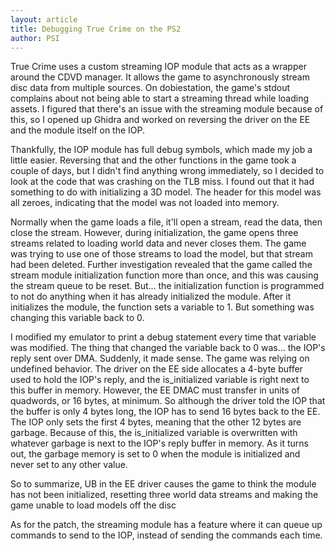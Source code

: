```yaml
---
layout: article
title: Debugging True Crime on the PS2
author: PSI
---
```


True Crime uses a custom streaming IOP module that acts as a wrapper around the CDVD manager. It allows the game to asynchronously stream disc data from multiple sources. On dobiestation, the game's stdout complains about not being able to start a streaming thread while loading assets. I figured that there's an issue with the streaming module because of this, so I opened up Ghidra and worked on reversing the driver on the EE and the module itself on the IOP.

Thankfully, the IOP module has full debug symbols, which made my job a little easier. Reversing that and the other functions in the game took a couple of days, but I didn't find anything wrong immediately, so I decided to look at the code that was crashing on the TLB miss. I found out that it had something to do with initializing a 3D model. The header for this model was all zeroes, indicating that the model was not loaded into memory.

Normally when the game loads a file, it'll open a stream, read the data, then close the stream. However, during initialization, the game opens three streams related to loading world data and never closes them. The game was trying to use one of those streams to load the model, but that stream had been deleted. Further investigation revealed that the game called the stream module initialization function more than once, and this was causing the stream queue to be reset. But... the initialization function is programmed to not do anything when it has already initialized the module. After it initializes the module, the function sets a variable to 1. But something was changing this variable back to 0.

I modified my emulator to print a debug statement every time that variable was modified. The thing that changed the variable back to 0 was... the IOP's reply sent over DMA. Suddenly, it made sense. The game was relying on undefined behavior. The driver on the EE side allocates a 4-byte buffer used to hold the IOP's reply, and the is\_initialized variable is right next to this buffer in memory. However, the EE DMAC must transfer in units of quadwords, or 16 bytes, at minimum. So although the driver told the IOP that the buffer is only 4 bytes long, the IOP has to send 16 bytes back to the EE. The IOP only sets the first 4 bytes, meaning that the other 12 bytes are garbage. Because of this, the is\_initialized variable is overwritten with whatever garbage is next to the IOP's reply buffer in memory. As it turns out, the garbage memory is set to 0 when the module is initialized and never set to any other value.

So to summarize, UB in the EE driver causes the game to think the module has not been initialized, resetting three world data streams and making the game unable to load models off the disc

As for the patch, the streaming module has a feature where it can queue up commands to send to the IOP, instead of sending the commands each time. 

